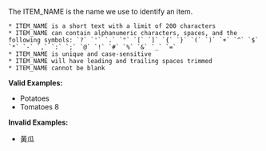 <!-- markdownlint-disable-file first-line-h1 -->
The ITEM_NAME is the name we use to identify an item.

```info
* ITEM_NAME is a short text with a limit of 200 characters
* ITEM_NAME can contain alphanumeric characters, spaces, and the following symbols: `?` `'` `.` `"` `[` `]` `{` `}` `(` `)` `+` `^` `$` `*` `-` `,` `:` `;` `@` `!` `#` `%` `&` `_` `=`
* ITEM_NAME is unique and case-sensitive
* ITEM_NAME will have leading and trailing spaces trimmed
* ITEM_NAME cannot be blank
```

**Valid Examples:**

* Potatoes
* Tomatoes 8

**Invalid Examples:**

* 黃瓜
